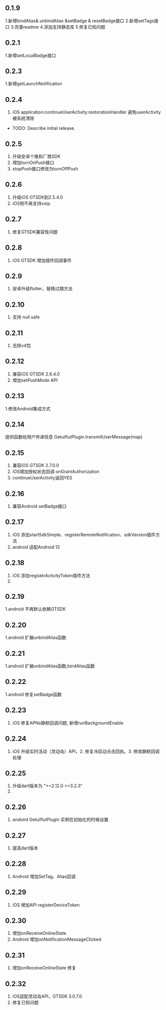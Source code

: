 ## 0.1.9

1.新增bindAlias& unbindAlias &setBadge & resetBadge接口
2.新增setTags接口
3.完善readme
4.添加支持静态库
5.修复已知问题

## 0.2.1
1.新增setLocalBadge接口

## 0.2.3
1.新增getLaunchNotification

## 0.2.4
1. iOS application:continueUserActivity:restorationHandler 避免userActivity被系统清除
* TODO: Describe initial release.

## 0.2.5
1. 升级安卓个推和厂商SDK
2. 增加turnOnPush接口
3. stopPush接口修改为turnOffPush

## 0.2.6
1. 升级iOS GTSDK到2.5.4.0
2. iOS侧不再支持voip

## 0.2.7
1. 修复GTSDK兼容性问题 

## 0.2.8
1. iOS GTSDK 增加插件回调事件

## 0.2.9
1. 安卓升级flutter，替换过期方法


## 0.2.10
1. 支持 null safe

## 0.2.11
1. 去除v4包

## 0.2.12
1. 兼容iOS GTSDK 2.6.4.0
2. 增加setPushMode API

## 0.2.13
1.修改Android集成方式

## 0.2.14
提供函数给用户传递信息 GetuiflutPlugin.transmitUserMessage(map)

## 0.2.15
1. 兼容iOS GTSDK 2.7.0.0
2. iOS增加授权状态回调 onGrantAuthorization
3. continueUserActivity返回YES

## 0.2.16
1. 兼容Android setBadge接口

## 0.2.17
1. iOS 添加startSdkSimple、registerRemoteNotification、sdkVersion插件方法
2. android 适配Android 13

## 0.2.18
1. iOS 添加registerActivityToken插件方法
2. 
## 0.2.19
1.android 不再默认依赖GTSDK


## 0.2.20
1.android 扩展unbindAlias函数

## 0.2.21
1.android 扩展unbindAlias函数,bindAlias函数

## 0.2.22
1.android 修复setBadge函数

## 0.2.23
1. iOS 修复APNs静默回调问题,  新增runBackgroundEnable

## 0.2.24
1. iOS 升级实时活动（灵动岛）API，2. 修复冷启动点击回执。3. 修改静默回调处理

## 0.2.25
1. 升级dart版本为 ">=2.12.0 <=3.2.3"
2. 
## 0.2.26
1. andoird GetuiflutPlugin 实例在初始化的时候设置 

## 0.2.27
1. 提高dart版本

## 0.2.28
1. Android 增加SetTag、Alias回调


## 0.2.29
1. iOS 增加API registerDeviceToken

## 0.2.30
1. 增加onReceiveOnlineState
2. Android 增加onNotificationMessageClicked


## 0.2.31
1. 增加onReceiveOnlineState 修复


## 0.2.32
1. iOS适配灵动岛API，GTSDK 3.0.7.0
2. 修复已知问题